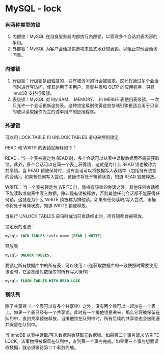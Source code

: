 # MySQL - lock

### 有两种类型的锁

1. 内部锁：MySQL 在自身服务器内部执行内部锁，以管理多个会话对表内容的争用。
2. 外部锁：MySQL 为客户会话提供选项来显式地获取表锁，以阻止其他会话访问表。

### 内部锁

1. 行级锁：行级锁是细粒度的，只有被访问的行会被锁定。这允许通过多个会话同时进行写访问，使其适用于多用户、高度并发和 OLTP 的应用程序。只有 InnoDB 支持行级锁。
2. 表级锁：MySQL 对 MyISAM、 MEMORY、 和 MERGE 表使用表级锁，一次只允许一个会话更新这些表。这种锁定级别使得这些存储引擎更适合用于只读的或以读取操作为主的或单用户的应用程序。

### 外部锁

可以用 LOCK TABLE 和 UNLOCK TABLES 语句来控制锁定

READ 和 WRITE 的表锁定解释如下：

READ：当一个表被锁定为 READ 时，多个会话可以从表中读取数据而不需要获取锁。此外，多个会话可以在同一个表上获得锁，这就是为什么 READ 锁也被称为共享锁。当 READ 锁被保持时，没有会话可以将数据写入表格中（包括持有该锁的会话）。如果有任何写入尝试，该操作将处于等待状态，知道 READ 锁被释放。

WRITE：当一个表被锁定为 WRITE 时，除持有该锁的会话之外，其他任何会话都不能读取或向表中写入数据。除非现有锁被释放，否则其他任何会话都不能获得任何锁。这就是为什么 WRITE 锁被称为排他锁。如果有任何读取/写入尝试，该操作将处于等待状态，知道 WRITE 锁被释放。

当执行 UNLOCK TABLES 语句时或当前会话终止时，所有锁都会被释放。

锁定表的语法：

```sql
mysql> LOCK TABLES table_name [READ | WRITE]
```

释放表

```sql
mysql> UNLOCK TABLES;
```

要锁定所有数据库中的所有表，可以使用：（在获取数据库的一致快照时需要使用该语句，它会冻结对数据库的所有写入操作）

```sql
mysql> FLUSH TABLES WITH READ LOCK
```

### 锁队列

除了共享锁（一个表可以有多个共享锁）之外，没有两个锁可以一起加在一个表上。如果一个表已经有一个共享锁，此时有一个排他锁要进来，那么它蒋被保留在队列中，直到共享锁被释放。当排他锁在队列中时，所有后续的共享锁也会被阻塞并保留在队列中。

当 InnoDB 从表中读取/写入数据时会获取元数据锁。如果第二个事务请求 WRITE LOCK，该事物将被保留在队列中，直到第一个事务完成。如果第三个事务想要读取数据，就必须等待第二个事务完成。

